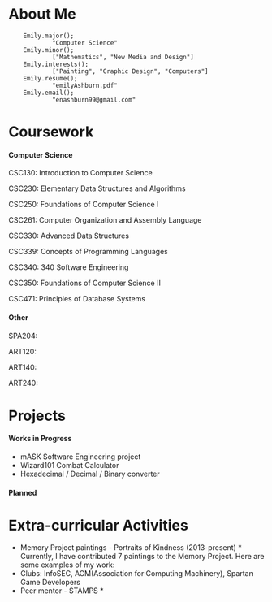 # About Me
        
        Emily.major();
                "Computer Science"
        Emily.minor();
                ["Mathematics", "New Media and Design"]
        Emily.interests();
                ["Painting", "Graphic Design", "Computers"]
        Emily.resume();
                "emilyAshburn.pdf"
        Emily.email();
                "enashburn99@gmail.com"
                
# Coursework
#### Computer Science
CSC130: Introduction to Computer Science

CSC230: Elementary Data Structures and Algorithms

CSC250: Foundations of Computer Science I

CSC261: Computer Organization and Assembly Language

CSC330: Advanced Data Structures

CSC339: Concepts of Programming Languages

CSC340: 340 Software Engineering

CSC350: Foundations of Computer Science II

CSC471: Principles of Database Systems


#### Other
SPA204:

ART120:

ART140:

ART240:
                
# Projects
#### Works in Progress
* mASK Software Engineering project
* Wizard101 Combat Calculator
* Hexadecimal / Decimal / Binary converter

#### Planned


# Extra-curricular Activities
* Memory Project paintings - Portraits of Kindness (2013-present)
        * Currently, I have contributed 7 paintings to the Memory Project. Here are some examples of my work:
* Clubs: InfoSEC, ACM(Association for Computing Machinery), Spartan Game Developers
* Peer mentor - STAMPS
        * 
